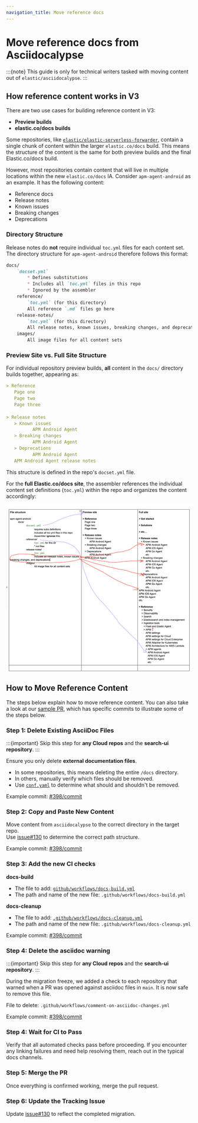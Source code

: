 ```yaml
---
navigation_title: Move reference docs
---
```


# Move reference docs from Asciidocalypse

:::{note}
This guide is only for technical writers tasked with moving content out of `elastic/asciidocalypse`.
:::

## How reference content works in V3

There are two use cases for building reference content in V3:
- **Preview builds**
- **elastic.co/docs builds**

Some repositories, like [`elastic/elastic-serverless-forwarder`](https://github.com/elastic/elastic-serverless-forwarder), contain a single chunk of content within the larger `elastic.co/docs` build. This means the structure of the content is the same for both preview builds and the final Elastic.co/docs build.

However, most repositories contain content that will live in multiple locations within the new `elastic.co/docs` IA. Consider `apm-agent-android` as an example. It has the following content:
- Reference docs
- Release notes
- Known issues
- Breaking changes
- Deprecations

### Directory Structure

Release notes do **not** require individual `toc.yml` files for each content set. The directory structure for `apm-agent-android` therefore follows this format:

```md
docs/
    `docset.yml`
        * Defines substitutions
        * Includes all `toc.yml` files in this repo
        * Ignored by the assembler
    reference/
        `toc.yml` (for this directory)
        All reference `.md` files go here
    release-notes/
        `toc.yml` (for this directory)
        All release notes, known issues, breaking changes, and deprecations files go here
    images/
        All image files for all content sets
```

### Preview Site vs. Full Site Structure

For individual repository preview builds, **all** content in the `docs/` directory builds together, appearing as:

```md
> Reference
   Page one
   Page two
   Page three

> Release notes
   > Known issues
          APM Android Agent
   > Breaking changes
          APM Android Agent
   > Deprecations
          APM Android Agent
   APM Android Agent release notes
```

This structure is defined in the repo's `docset.yml` file.

For the **full Elastic.co/docs site**, the assembler references the individual content set definitions (`toc.yml`) within the repo and organizes the content accordingly:

![Diagram of how everything maps together](../../images/great-drawing-of-new-structure.png)

## How to Move Reference Content

The steps below explain how to move reference content. You can also take a look at our [sample PR](https://github.com/elastic/apm-agent-android/pull/398), which has specific commits to illustrate some of the steps below.

### Step 1: Delete Existing AsciiDoc Files

:::{important}
Skip this step for **any Cloud repos** and the **search-ui repository**.
:::

Ensure you only delete **external documentation files**.  
- In some repositories, this means deleting the entire `/docs` directory.  
- In others, manually verify which files should be removed.  
- Use [`conf.yaml`](https://github.com/elastic/docs/blob/master/conf.yaml) to determine what should and shouldn't be removed.

Example commit: [#398/commit](https://github.com/elastic/apm-agent-android/pull/398/commits/749803ae9bccdb9f8abdf27a5c7434350716b6c0)

### Step 2: Copy and Paste New Content

Move content from `asciidocalypse` to the correct directory in the target repo.  
Use [issue#130](https://github.com/elastic/docs-eng-team/issues/130) to determine the correct path structure.

Example commit: [#398/commit](https://github.com/elastic/apm-agent-android/pull/398/commits/3f966b0e1fa2f008da23d02f2c9e91a60c1bdf8d)

### Step 3: Add the new CI checks

**docs-build**
* The file to add: [`github/workflows/docs-build.yml`](https://github.com/elastic/docs-content/blob/main/.github/workflows/docs-build.yml)
* The path and name of the new file: `.github/workflows/docs-build.yml`

**docs-cleanup**
* The file to add: [`.github/workflows/docs-cleanup.yml`](https://github.com/elastic/docs-content/blob/main/.github/workflows/docs-cleanup.yml)
* The path and name of the new file: `.github/workflows/docs-cleanup.yml`

Example commit: [#398/commit](https://github.com/elastic/apm-agent-android/pull/398/commits/e869386bbf4af23d51432226f1fd3935d233e43d)

### Step 4: Delete the asciidoc warning

:::{important}
Skip this step for **any Cloud repos** and the **search-ui repository**.
:::

During the migration freeze, we added a check to each repository that warned when a PR was opened against asciidoc files in `main`. It is now safe to remove this file.

File to delete: `.github/workflows/comment-on-asciidoc-changes.yml`

Example commit: [#398/commit](https://github.com/elastic/apm-agent-android/pull/398/commits/be422934e79c5ecadd7b76523d2e1676fc86f323)

### Step 4: Wait for CI to Pass

Verify that all automated checks pass before proceeding. If you encounter any linking failures and need help resolving them, reach out in the typical docs channels.

### Step 5: Merge the PR

Once everything is confirmed working, merge the pull request.

### Step 6: Update the Tracking Issue

Update [issue#130](https://github.com/elastic/docs-eng-team/issues/130) to reflect the completed migration.
